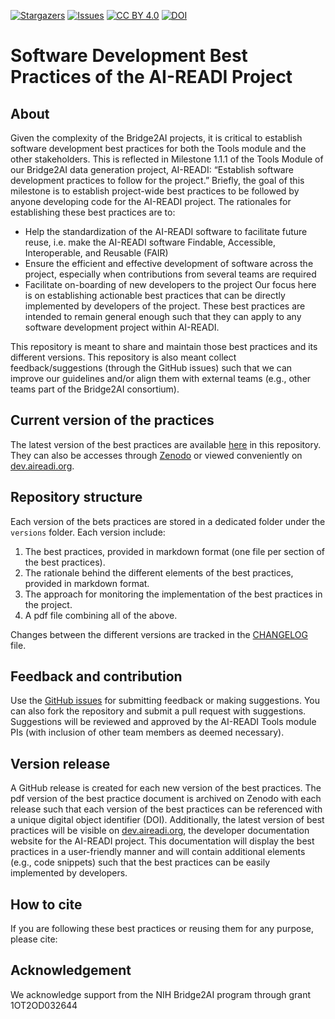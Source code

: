 [![Stargazers][stars-shield]][stars-url]
[![Issues][issues-shield]][issues-url]
[![CC BY 4.0][cc-by-shield]][cc-by]
[![DOI]()]()

[stars-shield]: https://img.shields.io/github/stars/AI-READI/software-dev-best-practices.svg?style=flat-square
[stars-url]: https://github.com/AI-READI/software-dev-best-practices/stargazers
[issues-shield]: https://img.shields.io/github/issues/AI-READI/software-dev-best-practices.svg?style=flat-square
[issues-url]: https://github.com/fairdataihub/AI-READI/software-dev-best-practices/issues
[cc-by]: http://creativecommons.org/licenses/by/4.0/
[cc-by-image]: https://i.creativecommons.org/l/by/4.0/88x31.png
[cc-by-shield]: https://img.shields.io/badge/License-CC%20BY%204.0-lightgrey.svg

# Software Development Best Practices of the AI-READI Project

## About
Given the complexity of the Bridge2AI projects, it is critical to establish software development best practices for both the Tools module and the other stakeholders. This is reflected in Milestone 1.1.1 of the Tools Module of our Bridge2AI data generation project, AI-READI: “Establish software development practices to follow for the project.” Briefly, the goal of this milestone is to establish project-wide best practices to be followed by anyone developing code for the AI-READI project. The rationales for establishing these best practices are to:
- Help the standardization of the AI-READI software to facilitate future reuse, i.e. make the AI-READI software Findable, Accessible, Interoperable, and Reusable (FAIR)
- Ensure the efficient and effective development of software across the project, especially when contributions from several teams are required
- Facilitate on-boarding of new developers to the project
Our focus here is on establishing actionable best practices that can be directly implemented by developers of the project. These best practices are intended to remain general enough such that they can apply to any software development project within AI-READI.

This repository is meant to share and maintain those best practices and its different versions. This repository is also meant collect feedback/suggestions (through the GitHub issues) such that we can improve our guidelines and/or align them with external teams (e.g., other teams part of the Bridge2AI consortium).

## Current version of the practices
The latest version of the best practices are available [here]() in this repository. They can also be accesses through [Zenodo]() or viewed conveniently on [dev.aireadi.org](http://dev.aireadi.org).

## Repository structure
Each version of the bets practices are stored in a dedicated folder under the `versions` folder. Each version include:
1. The best practices, provided in markdown format (one file per section of the best practices).
2. The rationale behind the different elements of the best practices, provided in markdown format.
3. The approach for monitoring the implementation of the best practices in the project.
4. A pdf file combining all of the above.

Changes between the different versions are tracked in the [CHANGELOG](https://github.com/fairdataihub/FAIR-BioRS-guidelines/blob/main/CHANGELOG.md) file. 

## Feedback and contribution
Use the [GitHub issues](https://github.com/AI-READI/software-dev-best-practices/issues) for submitting feedback or making suggestions. You can also fork the repository and submit a pull request with suggestions. Suggestions will be reviewed and approved by the AI-READI Tools module PIs (with inclusion of other team members as deemed necessary). 

## Version release
A GitHub release is created for each new version of the best practices. The pdf version of the best practice document is archived on Zenodo with each release such that each version of the best practices can be referenced with a unique digital object identifier (DOI). Additionally, the latest version of best practices will be visible on [dev.aireadi.org](http://dev.aireadi.org), the developer documentation website for the AI-READI project. This documentation will display the best practices in a user-friendly manner and will contain additional elements (e.g., code snippets) such that the best practices can be easily implemented by developers.

## How to cite
If you are following these best practices or reusing them for any purpose, please cite:


## Acknowledgement
We acknowledge support from the NIH Bridge2AI program through grant 1OT2OD032644

